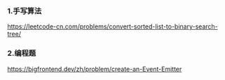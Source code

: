 
### 1.手写算法

https://leetcode-cn.com/problems/convert-sorted-list-to-binary-search-tree/


### 2.编程题

https://bigfrontend.dev/zh/problem/create-an-Event-Emitter


